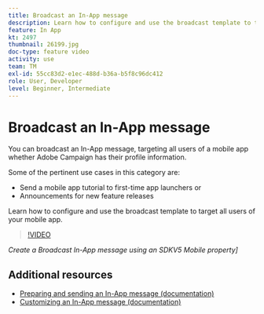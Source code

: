 ```yaml
---
title: Broadcast an In-App message
description: Learn how to configure and use the broadcast template to target all users of your mobile app.
feature: In App
kt: 2497
thumbnail: 26199.jpg
doc-type: feature video
activity: use
team: TM
exl-id: 55cc83d2-e1ec-488d-b36a-b5f8c96dc412
role: User, Developer
level: Beginner, Intermediate
---
```

# Broadcast an In-App message

You can broadcast an In-App message, targeting all users of a mobile app whether Adobe Campaign has their profile information. 

Some of the pertinent use cases in this category are:

* Send a mobile app tutorial to first-time app launchers or
* Announcements for new feature releases

Learn how to configure and use the broadcast template to target all users of your mobile app.

>[!VIDEO](https://video.tv.adobe.com/v/26199?quality=12)

*Create a Broadcast In-App message using an SDKV5 Mobile property]*

## Additional resources

* [Preparing and sending an In-App message (documentation)](https://experienceleague.adobe.com/docs/campaign-standard/using/communication-channels/in-app-messaging/preparing-and-sending-an-in-app-message.html?lang=en)
* [Customizing an In-App message (documentation)](https://experienceleague.adobe.com/docs/campaign-standard/using/communication-channels/in-app-messaging/customizing-an-in-app-message.html?lang=en)
